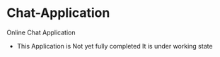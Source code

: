 # Chat-Application
Online Chat Application
- This Application is Not yet fully completed It is under working state

